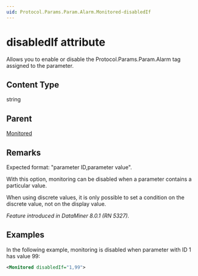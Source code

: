 ```yaml
---
uid: Protocol.Params.Param.Alarm.Monitored-disabledIf
---
```


# disabledIf attribute

Allows you to enable or disable the Protocol.Params.Param.Alarm tag assigned to the parameter.

## Content Type

string

## Parent

[Monitored](xref:Protocol.Params.Param.Alarm.Monitored)

## Remarks

Expected format: "parameter ID,parameter value".

With this option, monitoring can be disabled when a parameter contains a particular value.

When using discrete values, it is only possible to set a condition on the discrete value, not on the display value.

*Feature introduced in DataMiner 8.0.1 (RN 5327).*

## Examples

In the following example, monitoring is disabled when parameter with ID 1 has value 99:

```xml
<Monitored disabledIf="1,99">
```
